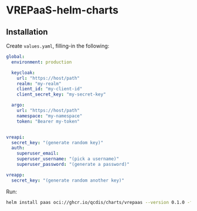 # VREPaaS-helm-charts

## Installation

Create `values.yaml`, filling-in the following:

```yaml
global:
  environment: production

  keycloak:
    url: "https://host/path"
    realm: "my-realm"
    client_id: "my-client-id"
    client_secret_key: "my-secret-key"

  argo:
    url: "https://host/path"
    namespace: "my-namespace"
    token: "Bearer my-token"


vreapi:
  secret_key: "(generate random key)"
  auth:
    superuser_email:
    superuser_username: "(pick a username)"
    superuser_password: "(generate a password)"

vreapp:
  secret_key: "(generate random another key)"


```

Run:

```bash
helm install paas oci://ghcr.io/qcdis/charts/vrepaas --version 0.1.0 -f values.yaml
```
